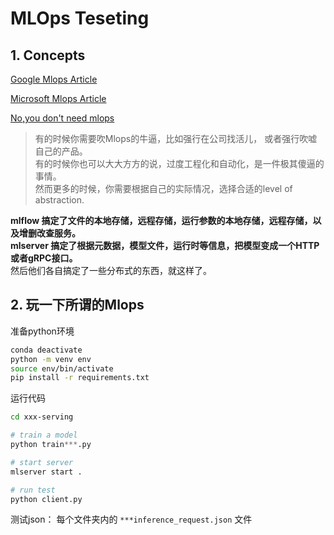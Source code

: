 # MLOps Teseting


## 1. Concepts

[Google Mlops Article](https://cloud.google.com/architecture/mlops-continuous-delivery-and-automation-pipelines-in-machine-learning)

[Microsoft Mlops Article](https://learn.microsoft.com/en-us/azure/architecture/example-scenario/mlops/mlops-maturity-model)

[No,you don't need mlops](https://medium.com/becoming-human/no-you-dont-need-mlops-5e1ce9fdaa4b)

> 有的时候你需要吹Mlops的牛逼，比如强行在公司找活儿， 或者强行吹嘘自己的产品。     
> 有的时候你也可以大大方方的说，过度工程化和自动化，是一件极其傻逼的事情。      
> 然而更多的时候，你需要根据自己的实际情况，选择合适的level of abstraction.    


**mlflow 搞定了文件的本地存储，远程存储，运行参数的本地存储，远程存储，以及增删改查服务。**   
**mlserver 搞定了根据元数据，模型文件，运行时等信息，把模型变成一个HTTP或者gRPC接口。**      
然后他们各自搞定了一些分布式的东西，就这样了。    

## 2. 玩一下所谓的Mlops

准备python环境
```bash
conda deactivate
python -m venv env
source env/bin/activate
pip install -r requirements.txt
```

运行代码
```bash
cd xxx-serving
```

```python
# train a model
python train***.py

# start server
mlserver start .

# run test
python client.py
```

测试json： 每个文件夹内的 `***inference_request.json` 文件



